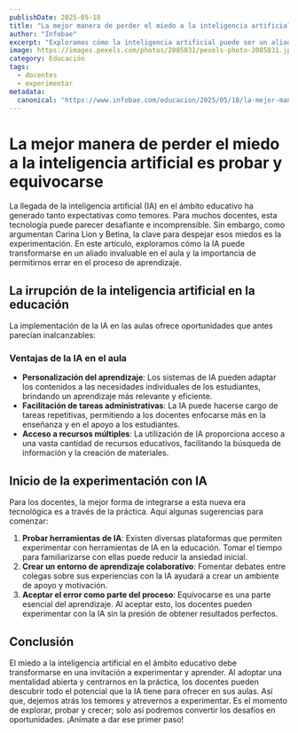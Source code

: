 ```yaml
---
publishDate: 2025-05-18
title: "La mejor manera de perder el miedo a la inteligencia artificial es probar y equivocarse"
author: "Infobae"
excerpt: "Exploramos cómo la inteligencia artificial puede ser un aliado en la educación y la importancia de la experimentación para docentes."
image: https://images.pexels.com/photos/2085831/pexels-photo-2085831.jpeg
category: Educación
tags:
  - docentes
  - experimentar
metadata:
  canonical: "https://www.infobae.com/educacion/2025/05/18/la-mejor-manera-de-perder-el-miedo-a-la-inteligencia-artificial-es-probar-y-equivocarse/"
---
```


# La mejor manera de perder el miedo a la inteligencia artificial es probar y equivocarse

La llegada de la inteligencia artificial (IA) en el ámbito educativo ha generado tanto expectativas como temores. Para muchos docentes, esta tecnología puede parecer desafiante e incomprensible. Sin embargo, como argumentan Carina Lion y Betina, la clave para despejar esos miedos es la experimentación. En este artículo, exploramos cómo la IA puede transformarse en un aliado invaluable en el aula y la importancia de permitirnos errar en el proceso de aprendizaje.

## La irrupción de la inteligencia artificial en la educación

La implementación de la IA en las aulas ofrece oportunidades que antes parecían inalcanzables:

### Ventajas de la IA en el aula

- **Personalización del aprendizaje**: Los sistemas de IA pueden adaptar los contenidos a las necesidades individuales de los estudiantes, brindando un aprendizaje más relevante y eficiente.
- **Facilitación de tareas administrativas**: La IA puede hacerse cargo de tareas repetitivas, permitiendo a los docentes enfocarse más en la enseñanza y en el apoyo a los estudiantes.
- **Acceso a recursos múltiples**: La utilización de IA proporciona acceso a una vasta cantidad de recursos educativos, facilitando la búsqueda de información y la creación de materiales.

## Inicio de la experimentación con IA

Para los docentes, la mejor forma de integrarse a esta nueva era tecnológica es a través de la práctica. Aquí algunas sugerencias para comenzar:

1. **Probar herramientas de IA**: Existen diversas plataformas que permiten experimentar con herramientas de IA en la educación. Tomar el tiempo para familiarizarse con ellas puede reducir la ansiedad inicial.
2. **Crear un entorno de aprendizaje colaborativo**: Fomentar debates entre colegas sobre sus experiencias con la IA ayudará a crear un ambiente de apoyo y motivación.
3. **Aceptar el error como parte del proceso**: Equivocarse es una parte esencial del aprendizaje. Al aceptar esto, los docentes pueden experimentar con la IA sin la presión de obtener resultados perfectos.

## Conclusión

El miedo a la inteligencia artificial en el ámbito educativo debe transformarse en una invitación a experimentar y aprender. Al adoptar una mentalidad abierta y centrarnos en la práctica, los docentes pueden descubrir todo el potencial que la IA tiene para ofrecer en sus aulas. Así que, dejemos atrás los temores y atrevernos a experimentar. Es el momento de explorar, probar y crecer; solo así podremos convertir los desafíos en oportunidades. ¡Anímate a dar ese primer paso!